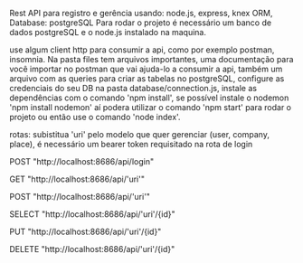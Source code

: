 Rest API para registro e gerência usando: node.js, express, knex ORM, Database: postgreSQL
Para rodar o projeto é necessário um banco de dados postgreSQL e o node.js instalado na maquina.

use algum client http para consumir a api, como por exemplo postman, insomnia. Na pasta files tem arquivos
importantes, uma documentação para você importar no postman que vai ajuda-lo a consumir a api, também
um arquivo com as queries para criar as tabelas no postgreSQL, configure as credenciais do seu DB
na pasta database/connection.js, instale as dependências com o comando 'npm install', se possível instale o 
nodemon 'npm install nodemon' aí podera utilizar o comando 'npm start' para rodar o projeto ou então use
o comando 'node index'.

rotas:
subistitua 'uri' pelo modelo que quer gerenciar (user, company, place), é necessário um bearer token requisitado na rota de login

POST "http://localhost:8686/api/login"

GET "http://localhost:8686/api/'uri'"

POST "http://localhost:8686/api/'uri'"

SELECT "http://localhost:8686/api/'uri'/{id}"

PUT "http://localhost:8686/api/'uri'/{id}"

DELETE "http://localhost:8686/api/'uri'/{id}"